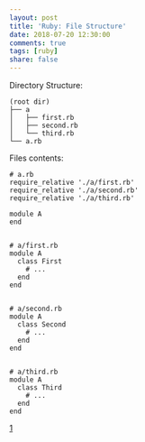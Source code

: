 ```yaml
---
layout: post
title: 'Ruby: File Structure'
date: 2018-07-20 12:30:00
comments: true
tags: [ruby]
share: false
---
```

Directory Structure:
```
(root dir)
├── a
│   ├── first.rb
│   ├── second.rb
│   └── third.rb
└── a.rb
```
Files contents:
```
# a.rb
require_relative './a/first.rb'
require_relative './a/second.rb'
require_relative './a/third.rb'

module A
end


# a/first.rb
module A
  class First
    # ...
  end
end


# a/second.rb
module A
  class Second
    # ...
  end
end


# a/third.rb
module A
  class Third
    # ...
  end
end
```
[1](https://stackoverflow.com/questions/12035057/breaking-ruby-module-across-several-files)
